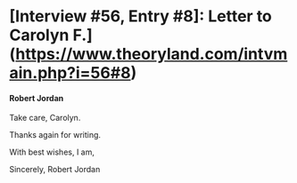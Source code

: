 # [Interview #56, Entry #8]: Letter to Carolyn F.](https://www.theoryland.com/intvmain.php?i=56#8)

#### Robert Jordan

Take care, Carolyn.

Thanks again for writing.

With best wishes, I am,

Sincerely, Robert Jordan


